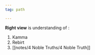 ```yaml
---
tag: path

---
```


**Right view** is understanding of :

1. Kamma
2. Rebirt
3. [[notes/4 Noble Truths/4 Noble Truth]]


